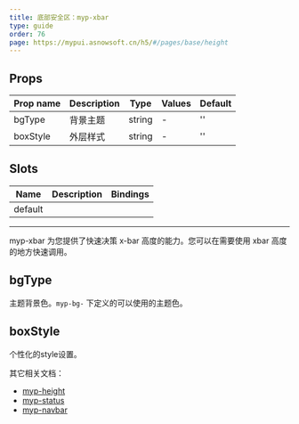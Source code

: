 ```yaml
---
title: 底部安全区：myp-xbar
type: guide
order: 76
page: https://mypui.asnowsoft.cn/h5/#/pages/base/height
---
```


## Props

| Prop name | Description | Type   | Values | Default |
| --------- | ----------- | ------ | ------ | ------- |
| bgType    | 背景主题    | string | -      | ''      |
| boxStyle  | 外层样式    | string | -      | ''      |

## Slots

| Name    | Description | Bindings |
| ------- | ----------- | -------- |
| default |             |          |

---

myp-xbar 为您提供了快速决策 x-bar 高度的能力。您可以在需要使用 xbar 高度的地方快速调用。

## bgType

主题背景色。`myp-bg-` 下定义的可以使用的主题色。

## boxStyle

个性化的style设置。

其它相关文档：

- [myp-height](/doc/guide/myp-height.html) 
- [myp-status](/doc/guide/myp-status.html) 
- [myp-navbar](/doc/guide/myp-navbar.html)
